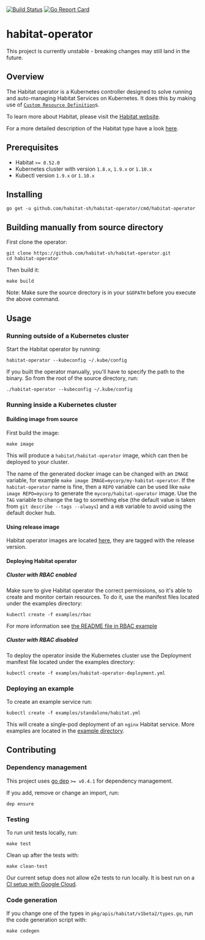 [![Build Status](https://circleci.com/gh/habitat-sh/habitat-operator.svg?style=svg)](https://circleci.com/gh/habitat-sh/habitat-operator)
[![Go Report Card](https://goreportcard.com/badge/github.com/habitat-sh/habitat-operator)](https://goreportcard.com/report/github.com/habitat-sh/habitat-operator)

# habitat-operator

This project is currently unstable - breaking changes may still land in the future.

## Overview

The Habitat operator is a Kubernetes controller designed to solve running and auto-managing Habitat Services on Kubernetes. It does this by making use of [`Custom Resource Definition`][crd]s.

To learn more about Habitat, please visit the [Habitat website](https://www.habitat.sh/).

For a more detailed description of the Habitat type have a look [here](https://github.com/habitat-sh/habitat-operator/blob/master/pkg/apis/habitat/v1beta2/types.go).

## Prerequisites

- Habitat `>= 0.52.0`
- Kubernetes cluster with version `1.8.x`, `1.9.x` or `1.10.x`
- Kubectl version `1.9.x` or `1.10.x`

## Installing

    go get -u github.com/habitat-sh/habitat-operator/cmd/habitat-operator

## Building manually from source directory

First clone the operator:

    git clone https://github.com/habitat-sh/habitat-operator.git
    cd habitat-operator

Then build it:

    make build

Note: Make sure the source directory is in your `$GOPATH` before you execute the above command.

## Usage

### Running outside of a Kubernetes cluster

Start the Habitat operator by running:

    habitat-operator --kubeconfig ~/.kube/config

If you built the operator manually, you'll have to specify the path to the binary. So from the root of the source directory, run:

    ./habitat-operator --kubeconfig ~/.kube/config

### Running inside a Kubernetes cluster

#### Building image from source

First build the image:

    make image

This will produce a `habitat/habitat-operator` image, which can then be deployed to your cluster.

The name of the generated docker image can be changed with an `IMAGE` variable, for example `make image IMAGE=mycorp/my-habitat-operator`. If the `habitat-operator` name is fine, then a `REPO` variable can be used like `make image REPO=mycorp` to generate the `mycorp/habitat-operator` image. Use the `TAG` variable to change the tag to something else (the default value is taken from `git describe --tags --always`) and a `HUB` variable to avoid using the default docker hub.

#### Using release image

Habitat operator images are located [here](https://hub.docker.com/r/habitat/habitat-operator/), they are tagged with the release version.

#### Deploying Habitat operator

##### Cluster with RBAC enabled

Make sure to give Habitat operator the correct permissions, so it's able to create and monitor certain resources. To do it, use the manifest files located under the examples directory:

    kubectl create -f examples/rbac

For more information see [the README file in RBAC example](examples/rbac/README.md)

##### Cluster with RBAC disabled

To deploy the operator inside the Kubernetes cluster use the Deployment manifest file located under the examples directory:

    kubectl create -f examples/habitat-operator-deployment.yml

### Deploying an example

To create an example service run:

    kubectl create -f examples/standalone/habitat.yml

This will create a single-pod deployment of an `nginx` Habitat service.
More examples are located in the [example directory](https://github.com/habitat-sh/habitat-operator/tree/master/examples/).

## Contributing

### Dependency management

This project uses [go dep](https://github.com/golang/dep/) `>= v0.4.1` for dependency management.

If you add, remove or change an import, run:

    dep ensure

### Testing

To run unit tests locally, run:

    make test

Clean up after the tests with:

    make clean-test

Our current setup does not allow e2e tests to run locally. It is best run on a [CI setup with Google Cloud](/doc/ci-gcp-setup.md).

### Code generation

If you change one of the types in `pkg/apis/habitat/v1beta2/types.go`, run the code generation script with:

    make codegen

[crd]: https://kubernetes.io/docs/tasks/access-kubernetes-api/extend-api-custom-resource-definitions/
